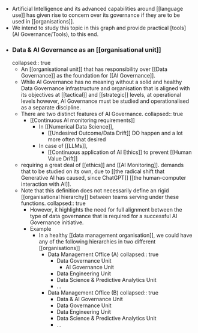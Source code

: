 - Artificial Intelligence and its advanced capabilities around [[language use]] has given rise to concern over its governance if they are to be used in [[organisations]].
- We intend to study this topic in this graph and provide practical [tools](AI Governance/Tools), to this end.
- ### Data & AI Governance as an [[organisational unit]]
  collapsed:: true
	- An [[organisational unit]] that has responsibility over [[Data Governance]] as the foundation for [[AI Governance]].
	- While AI Governance has no meaning without a solid and healthy Data Governance infrastructure and organisation that is aligned with its objectives at [[tactical]] and [[strategic]] levels, at operational levels however, AI Governance must be studied and operationalised as a separate discipline.
	- There are two distinct features of AI Governance.
	  collapsed:: true
		- [[Continuous AI monitoring requirements]]
			- In [[Numerical Data Science]],
				- [[Undesired Outcome/Data Drift]] DO happen and a lot more often that desired
			- In case of [[LLMs]],
				- [[Continuous application of AI Ethics]] to prevent [[Human Value Drift]]
	- requiring a great deal of [[ethics]] and [[AI Monitoring]]. demands that  to be studied on its own, due to [[the radical shift that Generative AI has caused, since ChatGPT]] [[the human-computer interaction with AI]].
	- Note that this definition does not necessarily define an rigid [[organisational hierarchy]] between teams serving under these functions.
	  collapsed:: true
		- However, it highlights the need for full alignment between the type of data governance that is required for a successful AI Governance initiative.
		- Example
			- In a healthy [[data management organisation]], we could have any of the following hierarchies in two different [[organisations]]
				- Data Management Office (A)
				  collapsed:: true
					- Data Governance Unit
						- AI Governance Unit
					- Data Engineering Unit
					- Data Science & Predictive Analytics Unit
					- ...
				- Data Management Office (B)
				  collapsed:: true
					- Data & AI Governance Unit
					- Data Governance Unit
					- Data Engineering Unit
					- Data Science & Predictive Analytics Unit
					- ...